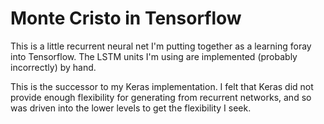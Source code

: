 # Monte Cristo in Tensorflow

This is a little recurrent neural net I'm putting together as a learning foray
into Tensorflow. The LSTM units I'm using are implemented (probably incorrectly)
by hand.

This is the successor to my Keras implementation. I felt that Keras did not
provide enough flexibility for generating from recurrent networks, and so was
driven into the lower levels to get the flexibility I seek.
